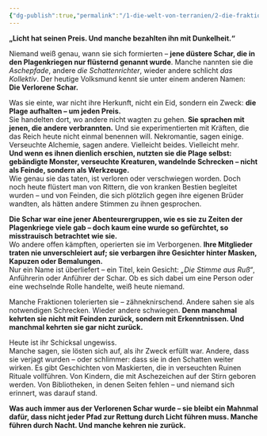 ```yaml
---
{"dg-publish":true,"permalink":"/1-die-welt-von-terranien/2-die-fraktionen/2-kleinere-gruppierungen/verlorene-schar/"}
---
```


**„Licht hat seinen Preis. Und manche bezahlten ihn mit Dunkelheit.“**

Niemand weiß genau, wann sie sich formierten – **jene düstere Schar, die in den Plagenkriegen nur flüsternd genannt wurde**. Manche nannten sie die _Aschepfade_, andere _die Schattenrichter_, wieder andere schlicht _das Kollektiv_. Der heutige Volksmund kennt sie unter einem anderen Namen:  
**Die Verlorene Schar.**

Was sie einte, war nicht ihre Herkunft, nicht ein Eid, sondern ein Zweck: **die Plage aufhalten – um jeden Preis.**  
Sie handelten dort, wo andere nicht wagten zu gehen. **Sie sprachen mit jenen, die andere verbrannten.** Und sie experimentierten mit Kräften, die das Reich heute nicht einmal benennen will. Nekromantie, sagen einige. Verseuchte Alchemie, sagen andere. Vielleicht beides. Vielleicht mehr.  
**Und wenn es ihnen dienlich erschien, nutzten sie die Plage selbst: gebändigte Monster, verseuchte Kreaturen, wandelnde Schrecken – nicht als Feinde, sondern als Werkzeuge.**  
Wie genau sie das taten, ist verloren oder verschwiegen worden. Doch noch heute flüstert man von Rittern, die von kranken Bestien begleitet wurden – und von Feinden, die sich plötzlich gegen ihre eigenen Brüder wandten, als hätten andere Stimmen zu ihnen gesprochen.

**Die Schar war eine jener Abenteurergruppen, wie es sie zu Zeiten der Plagenkriege viele gab – doch kaum eine wurde so gefürchtet, so misstrauisch betrachtet wie sie.**  
Wo andere offen kämpften, operierten sie im Verborgenen. **Ihre Mitglieder traten nie unverschleiert auf; sie verbargen ihre Gesichter hinter Masken, Kapuzen oder Bemalungen.**  
Nur ein Name ist überliefert – ein Titel, kein Gesicht: _„Die Stimme aus Ruß“_, Anführerin oder Anführer der Schar. Ob es sich dabei um eine Person oder eine wechselnde Rolle handelte, weiß heute niemand.

Manche Fraktionen tolerierten sie – zähneknirschend. Andere sahen sie als notwendigen Schrecken. Wieder andere schwiegen. **Denn manchmal kehrten sie nicht mit Feinden zurück, sondern mit Erkenntnissen. Und manchmal kehrten sie gar nicht zurück.**

Heute ist ihr Schicksal ungewiss.  
Manche sagen, sie lösten sich auf, als ihr Zweck erfüllt war. Andere, dass sie verjagt wurden – oder schlimmer: dass sie in den Schatten weiter wirken. Es gibt Geschichten von Maskierten, die in verseuchten Ruinen Rituale vollführen. Von Kindern, die mit Aschezeichen auf der Stirn geboren werden. Von Bibliotheken, in denen Seiten fehlen – und niemand sich erinnert, was darauf stand.

**Was auch immer aus der Verlorenen Schar wurde – sie bleibt ein Mahnmal dafür, dass nicht jeder Pfad zur Rettung durch Licht führen muss. Manche führen durch Nacht. Und manche kehren nie zurück.**